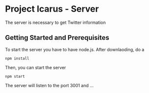# Project Icarus - Server

The server is necessary to get Twitter information 

## Getting Started and Prerequisites

To start the server you have to have node.js. After downlaoding, do a

```
npm install
```

Then, you can start the server 
```
npm start
```

The server will listen to the port 3001 and ...
